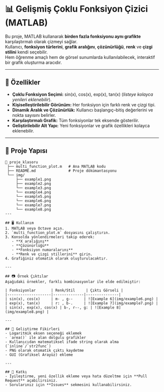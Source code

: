 
# 📊 Gelişmiş Çoklu Fonksiyon Çizici (MATLAB)

Bu proje, MATLAB kullanarak **birden fazla fonksiyonu aynı grafikte** karşılaştırmalı olarak çizmeyi sağlar.  
Kullanıcı, **fonksiyon türlerini**, **grafik aralığını**, **çözünürlüğü**, **renk** ve **çizgi stilini** kendi seçebilir.  
Hem öğrenme amaçlı hem de görsel sunumlarda kullanılabilecek, interaktif bir grafik oluşturma aracıdır.

---

## 🚀 Özellikler
- **Çoklu Fonksiyon Seçimi:** sin(x), cos(x), exp(x), tan(x) (*listeye kolayca yenileri eklenebilir*).
- **Kişiselleştirilebilir Görünüm:** Her fonksiyon için farklı renk ve çizgi tipi.
- **Dinamik Aralık ve Çözünürlük:** Kullanıcı başlangıç–bitiş değerlerini ve nokta sayısını belirler.
- **Karşılaştırmalı Grafik:** Tüm fonksiyonlar tek eksende gösterilir.
- **Geliştirilebilir Alt Yapı:** Yeni fonksiyonlar ve grafik özellikleri kolayca eklenebilir.

---

## 📂 Proje Yapısı
```plaintext
📁 proje_klasoru
 ├── multi_function_plot.m   # Ana MATLAB kodu
 ├── README.md               # Proje dökümantasyonu
 └── img/
     ├── example1.png
     ├── example2.png
     └── example3.png
     └── example4.png
     └── example5.png
     └── example6.png
     └── example7.png
     └── example8.png
---

## 🖥️ Kullanım
1. MATLAB veya Octave açın.
2. `multi_function_plot.m` dosyasını çalıştırın.
3. Konsolda yönlendirmeleri takip ederek:
   - **X aralığını**
   - **Çözünürlüğü**
   - **Fonksiyon numaralarını**
   - **Renk ve çizgi stillerini** girin.
4. Grafiğiniz otomatik olarak oluşturulacaktır.

---

## 📷 Örnek Çıktılar
Aşağıdaki örnekler, farklı kombinasyonlar ile elde edilmiştir:

| Fonksiyonlar       | Renk/Stil     | Çıktı Görseli |
|--------------------|--------------|---------------|
| sin(x), cos(x)     | m- , g--     | ![Example 6](img/example6.png) |
| exp(x), tan(x)     | r: , b-.     | ![Example 7](img/example7.png) |
| sin(x), exp(x), cos(x) | b-, r--, g: | ![Example 8](img/example8.png) |

---

## 🔧 Geliştirme Fikirleri
- Logaritmik eksen seçeneği eklemek
- `area()` ile alan dolgulu grafikler
- Kullanıcıdan matematiksel ifade string olarak alma (`inline`/`str2func`)
- PNG olarak otomatik çıktı kaydetme
- GUI (Grafiksel Arayüz) ekleme

---

## 🤝 Katkı
- İyileştirme, yeni özellik ekleme veya hata düzeltme için **Pull Request** açabilirsiniz.
- Sorularınız için **Issues** sekmesini kullanabilirsiniz.

